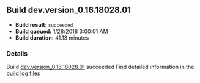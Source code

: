 ## Build dev.version_0.16.18028.01
- **Build result:** `succeeded`
- **Build queued:** 1/28/2018 3:00:01 AM
- **Build duration:** 41.13 minutes
### Details
Build [dev.version_0.16.18028.01](https://winappstudio.visualstudio.com/web/build.aspx?pcguid=a4ef43be-68ce-4195-a619-079b4d9834c2&builduri=vstfs%3a%2f%2f%2fBuild%2fBuild%2f24799) succeeded
Find detailed information in the [build log files](https://uwpctdiags.blob.core.windows.net/buildlogs/dev.version_0.16.18028.01_logs.zip)
